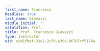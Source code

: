 ```yaml
---
first_name: Francesco
headless: true
last_name: Giavazzi
middle_initial: ''
salutation: Prof.
title: Prof. Francesco Giavazzi
type: instructor
uid: ebd1fbef-31e2-2c70-e39d-86787cf5176a
---
```

